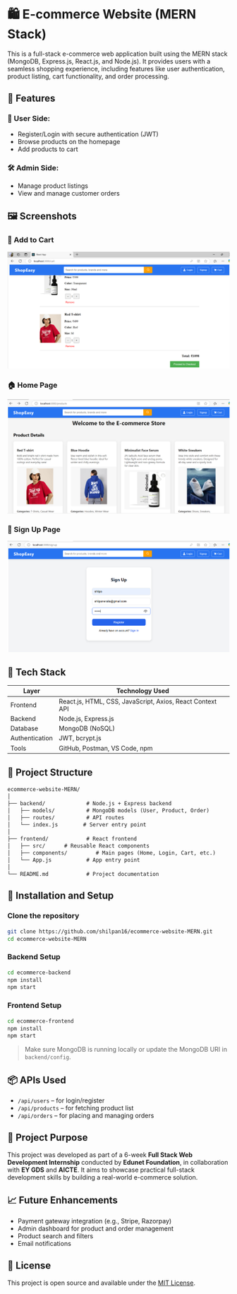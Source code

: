 # 🛍️ E-commerce Website (MERN Stack)

This is a full-stack e-commerce web application built using the MERN stack (MongoDB, Express.js, React.js, and Node.js). It provides users with a seamless shopping experience, including features like user authentication, product listing, cart functionality, and order processing.

## 📌 Features

### 👤 User Side:
- Register/Login with secure authentication (JWT)
- Browse products on the homepage
- Add products to cart

### 🛠️ Admin Side:
- Manage product listings
- View and manage customer orders

## 🖼️ Screenshots

### 🛒 Add to Cart  
![Add to Cart](./addtocart.png)

### 🏠 Home Page  
![Home Page](./home.png)

### 🔑 Sign Up Page  
![Sign Up Page](./signup.png)



## 🧠 Tech Stack

| Layer       | Technology Used       |
|-------------|------------------------|
| Frontend    | React.js, HTML, CSS, JavaScript, Axios, React Context API |
| Backend     | Node.js, Express.js    |
| Database    | MongoDB (NoSQL)        |
| Authentication | JWT, bcrypt.js     |
| Tools       | GitHub, Postman, VS Code, npm |

## 📂 Project Structure

```
ecommerce-website-MERN/
│
├── backend/             # Node.js + Express backend
│   ├── models/          # MongoDB models (User, Product, Order)
│   ├── routes/          # API routes
│   └── index.js        # Server entry point
│
├── frontend/            # React frontend
│   ├── src/      # Reusable React components
│   ├── components/         # Main pages (Home, Login, Cart, etc.)
│   └── App.js           # App entry point
│
└── README.md            # Project documentation
```

## 🚀 Installation and Setup

### Clone the repository

```bash
git clone https://github.com/shilpan16/ecommerce-website-MERN.git
cd ecommerce-website-MERN
```

### Backend Setup

```bash
cd ecommerce-backend
npm install
npm start
```

### Frontend Setup

```bash
cd ecommerce-frontend
npm install
npm start
```

> Make sure MongoDB is running locally or update the MongoDB URI in `backend/config`.

## 📦 APIs Used

- `/api/users` – for login/register
- `/api/products` – for fetching product list
- `/api/orders` – for placing and managing orders

## 🎯 Project Purpose

This project was developed as part of a 6-week **Full Stack Web Development Internship** conducted by **Edunet Foundation**, in collaboration with **EY GDS** and **AICTE**. It aims to showcase practical full-stack development skills by building a real-world e-commerce solution.

## 📈 Future Enhancements

- Payment gateway integration (e.g., Stripe, Razorpay)
- Admin dashboard for product and order management
- Product search and filters
- Email notifications

## 📜 License

This project is open source and available under the [MIT License](LICENSE).
